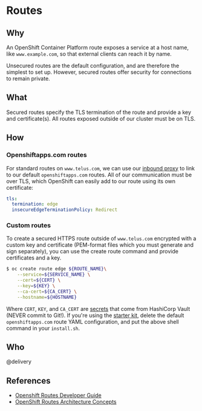 # Routes

## Why

An OpenShift Container Platform route exposes a service at a host name, like `www.example.com`, so that external clients can reach it by name.

Unsecured routes are the default configuration, and are therefore the simplest to set up. However, secured routes offer security for connections to remain private. 

## What

Secured routes specify the TLS termination of the route and provide a key and certificate(s). All routes exposed outside of our cluster must be on TLS.

## How

### Openshiftapps.com routes

For standard routes on `www.telus.com`, we can use our [inbound proxy](inbound-proxies.md) to link to our default `openshiftapps.com` routes. All of our communication must be over TLS, which OpenShift can easily add to our route using its own certificate:

```yaml
tls:
  termination: edge
  insecureEdgeTerminationPolicy: Redirect
```

### Custom routes

To create a secured HTTPS route outside of `www.telus.com` encrypted with a custom key and certificate (PEM-format files which you must generate and sign separately), you can use the create route command and provide certificates and a key.

```bash
$ oc create route edge ${ROUTE_NAME}\
    --service=${SERVICE_NAME} \
    --cert=${CERT} \
    --key=${KEY} \
    --ca-cert=${CA_CERT} \
    --hostname=${HOSTNAME}
```

Where `CERT`, `KEY`, and `CA_CERT` are [secrets](secrets.md) that come from HashiCorp Vault (NEVER commit to Git!). If you're using the [starter kit](../development/starter-kits.md), delete the default `openshiftapps.com` route YAML configuration, and put the above shell command in your `install.sh`.

## Who

@delivery

## References

- [Openshift Routes Developer Guide](https://docs.openshift.com/container-platform/3.6/dev_guide/routes.html)
- [OpenShift Routes Architecture Concepts](https://docs.openshift.com/container-platform/3.6/architecture/core_concepts/routes.html)
